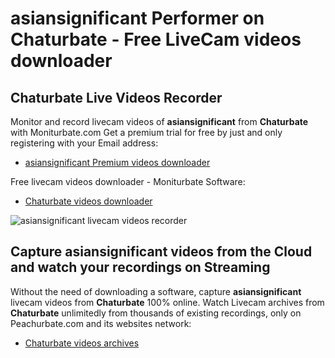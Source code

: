# asiansignificant Performer on Chaturbate - Free LiveCam videos downloader

## Chaturbate Live Videos Recorder

Monitor and record livecam videos of **asiansignificant** from **Chaturbate** with Moniturbate.com
Get a premium trial for free by just and only registering with your Email address:
* [asiansignificant Premium videos downloader](https://moniturbate.com/request-demo-licence-key.html)

Free livecam videos downloader - Moniturbate Software:
* [Chaturbate videos downloader](https://moniturbate.com/moniturbate-download-software.html)

![asiansignificant livecam videos recorder](https://peachurnet.com/templates/moniturbate-software.png)


## Capture asiansignificant videos from the Cloud and watch your recordings on Streaming

Without the need of downloading a software, capture **asiansignificant** livecam videos from **Chaturbate** 100% online.
Watch Livecam archives from **Chaturbate** unlimitedly from thousands of existing recordings, only on Peachurbate.com and its websites network:
* [Chaturbate videos archives](https://peachurnet.com/)